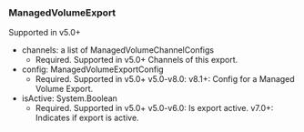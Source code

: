 ### ManagedVolumeExport
Supported in v5.0+

- channels: a list of ManagedVolumeChannelConfigs
  - Required. Supported in v5.0+
  Channels of this export.
- config: ManagedVolumeExportConfig
  - Required. Supported in v5.0+
  v5.0-v8.0: 
  v8.1+: Config for a Managed Volume Export.
- isActive: System.Boolean
  - Required. Supported in v5.0+
  v5.0-v6.0: Is export active.
  v7.0+: Indicates if export is active.

